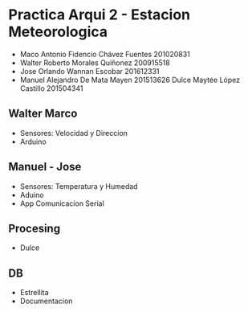 # Practica Arqui 2 - Estacion Meteorologica

- Maco Antonio Fidencio Chávez Fuentes 	201020831
- Walter Roberto Morales Quiñonez 	    200915518
- Jose Orlando Wannan Escobar				201612331
- Manuel Alejandro De Mata Mayen 			201513626 
 Dulce Maytée López Castillo          	201504341

## Walter Marco
- Sensores: Velocidad y Direccion
- Arduino

## Manuel - Jose
- Sensores: Temperatura y Humedad
- Aduino
- App Comunicacion Serial

## Procesing
- Dulce 

## DB
- Estrellita
- Documentacion

